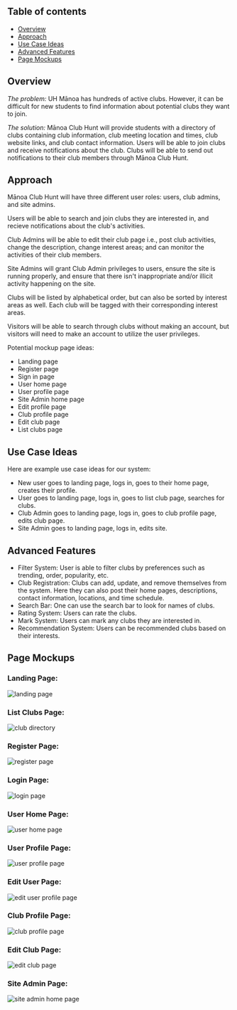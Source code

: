 ## Table of contents

* [Overview](#overview)
* [Approach](#approach)
* [Use Case Ideas](#use-case-ideas)
* [Advanced Features](#advanced-features)
* [Page Mockups](#page-mockups)

## Overview
_The problem:_ UH Mānoa has hundreds of active clubs. However, it can be difficult for new students to find information about potential clubs they want to join. 

_The solution:_ Mānoa Club Hunt will provide students with a directory of clubs containing club information, club meeting location and times, club website links, and club contact information. 
Users will be able to join clubs and receive notifications about the club.
Clubs will be able to send out notifications to their club members through Mānoa Club Hunt. 

## Approach
Mānoa Club Hunt will have three different user roles: users, club admins, and site admins. 

Users will be able to search and join clubs they are interested in, and recieve notifications about the club's activities. 

Club Admins will be able to edit their club page i.e., post club activities, change the description, change interest areas; and can monitor the activities of their club members. 

Site Admins will grant Club Admin privileges to users, ensure the site is running properly, and ensure that there isn't inappropriate and/or illicit activity happening on the site.

Clubs will be listed by alphabetical order, but can also be sorted by interest areas as well. Each club will be tagged with their corresponding interest areas.

Visitors will be able to search through clubs without making an account, but visitors will need to make an account to utilize the user privileges. 

Potential mockup page ideas:

  * Landing page 
  * Register page
  * Sign in page
  * User home page
  * User profile page
  * Site Admin home page
  * Edit profile page
  * Club profile page
  * Edit club page 
  * List clubs page

## Use Case Ideas
Here are example use case ideas for our system:

* New user goes to landing page, logs in, goes to their home page, creates their profile.
* User goes to landing page, logs in, goes to list club page, searches for clubs.
* Club Admin goes to landing page, logs in, goes to club profile page, edits club page.
* Site Admin goes to landing page, logs in, edits site.

## Advanced Features
* Filter System: User is able to filter clubs by preferences such as trending, order, popularity, etc.
* Club Registration: Clubs can add, update, and remove themselves from the system. Here they can also post their home pages, descriptions, contact information, locations, and time schedule.
* Search Bar: One can use the search bar to look for names of clubs.
* Rating System: Users can rate the clubs.
* Mark System: Users can mark any clubs they are interested in.
* Recommendation System: Users can be recommended clubs based on their interests.

## Page Mockups

### Landing Page:
<img src="doc/landing-page.jpeg" alt="landing page">

### List Clubs Page:
<img src="doc/club-directory.jpeg" alt="club directory">

### Register Page:
<img src="doc/register-page.jpeg" alt="register page">

### Login Page:
<img src="doc/login-page.jpeg" alt="login page">

### User Home Page:
<img src="doc/user-home-page.jpeg" alt="user home page">

### User Profile Page:
<img src="doc/user-profile-page.jpeg" alt="user profile page">

### Edit User Page:
<img src="doc/edit-user-profile.jpeg" alt="edit user profile page">

### Club Profile Page:
<img src="doc/club-profile-page.jpeg" alt="club profile page">

### Edit Club Page:
<img src="doc/edit-club-page.jpeg" alt="edit club page">

### Site Admin Page: 
<img src="doc/site-admin-home-page.jpeg" alt="site admin home page">
